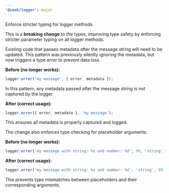 ```yaml
---
'@seek/logger': major
---
```


Enforce stricter typing for logger methods

This is a **breaking change** to the types, improving type safety by enforcing stricter parameter typing on all logger methods.

Existing code that passes metadata after the message string will need to be updated. This pattern was previously silently ignoring the metadata, but now triggers a type error to prevent data loss.

**Before (no longer works):**

```ts
logger.error('my message', { error, metadata });
```

In this pattern, any metadata passed after the message string is not captured by the logger.

**After (correct usage):**

```ts
logger.error({ error, metadata }, 'my message');
```

This ensures all metadata is properly captured and logged.

The change also enforces type checking for placeholder arguments:

**Before (no longer works):**

```ts
logger.error('my message with string: %s and number: %d', 99, 'string');
```

**After (correct usage):**

```ts
logger.error('my message with string: %s and number: %d', 'string', 99);
```

This prevents type mismatches between placeholders and their corresponding arguments.
